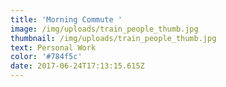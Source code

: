 ```yaml
---
title: 'Morning Commute '
image: /img/uploads/train_people_thumb.jpg
thumbnail: /img/uploads/train_people_thumb.jpg
text: Personal Work
color: '#784f5c'
date: 2017-06-24T17:13:15.615Z
---
```






